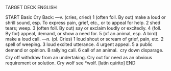 TARGET DECK
ENGLISH

START
Basic
Cry
Back: —v. (cries, cried) 1 (often foll. By out) make a loud or shrill sound, esp. To express pain, grief, etc., or to appeal for help. 2 shed tears; weep. 3 (often foll. By out) say or exclaim loudly or excitedly. 4 (foll. By for) appeal, demand, or show a need for. 5 (of an animal, esp. A bird) make a loud call. —n. (pl. Cries) 1 loud shout or scream of grief, pain, etc. 2 spell of weeping. 3 loud excited utterance. 4 urgent appeal. 5 a public demand or opinion. B rallying call. 6 call of an animal.  cry down disparage. Cry off withdraw from an undertaking. Cry out for need as an obvious requirement or solution. Cry wolf see *wolf. [latin quirito]
END
